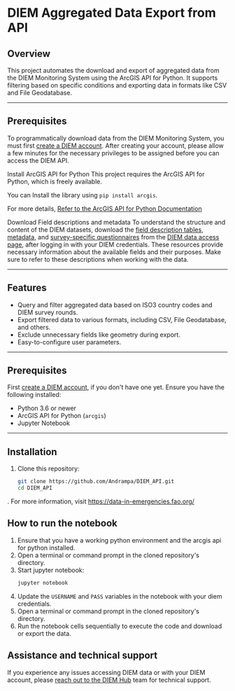 # DIEM Aggregated Data Export from API

## Overview

This project automates the download and export of aggregated data from the DIEM Monitoring System using the ArcGIS API for Python. 
It supports filtering based on specific conditions and exporting data in formats like CSV and File Geodatabase.

---

## Prerequisites
To programmatically download data from the DIEM Monitoring System, you must first [create a DIEM account](https://hqfao.maps.arcgis.com/sharing/rest/oauth2/signup?client_id=aEXLMtXxljlIrgPN&response_type=token&expiration=20160&showSocialLogins=true&locale=en-us&redirect_uri=https%3A%2F%2Fdata-in-emergencies.fao.org%2Ftorii-provider-arcgis%2Fhub-redirect.html). After creating your account, please allow a few minutes for the necessary privileges to be assigned before you can access the DIEM API.

Install ArcGIS API for Python 
This project requires the ArcGIS API for Python, which is freely available. 
 
You can Install the library using `pip install arcgis`.

For more details, [Refer to the ArcGIS API for Python Documentation](https://developers.arcgis.com/python/latest/) 

Download Field descriptions and metadata
To understand the structure and content of the DIEM datasets, download the [field description tables](https://data-in-emergencies.fao.org/documents/04287fcadb994341b0b70d19c8a02035/about), [metadata](https://ago-item-storage.s3.amazonaws.com/01595314154948719aca7325d88c782a/DIEM_aggregated_metadata.pdf?X-Amz-Security-Token=IQoJb3JpZ2luX2VjEPX%2F%2F%2F%2F%2F%2F%2F%2F%2F%2FwEaCXVzLWVhc3QtMSJIMEYCIQDV%2Bl000msMM6U3npAh2f4vubEwqw0Bd9nnujNsdf4%2B3wIhALGwFXnKzhnKhcAu%2FtzD1nzfe694%2FvLmQAN5JQSmcKG9KrwFCI7%2F%2F%2F%2F%2F%2F%2F%2F%2F%2FwEQABoMNjA0NzU4MTAyNjY1IgzFDmcd20Vzkjqf01cqkAXmSo9gAJe51ys%2BmIDUpKdNrw%2BTGxnIk1wQVxalBBLvYd0mTpRdfBLSAQyihWlSZd%2BMINjF1vHF%2B3Vhlsftx4Ucer4Bcm4myJrvugYndMjtdgixbuXc15gv3yJ5ERF6vhLz5OnmgynI0GqXzCqEdjfDneY8qlKLIWhsLBUIl%2FBKTXssrN9pE6FLZY%2B%2BtWCfcJaBdQdIKWmDsK2KIve74Llr%2BkE%2FA%2B1cJuoX5H4nAVttba35T7X0wo87iEmkDTSAMkT9M%2Fpfq8XMzOoNXp%2Bzg6d0mFjRGFjNKvIMlckgbi%2Bjg9H07c%2BfL8gSwYhFPEM4NLlrLrQBFEA1MmH0kP3k4NrafJ2bIOGVgclhv1bJBpnPf5dQPHAI6Mu6hbv0JN7HD2Oen9%2F2lLZMXIrOpVWQ%2B7O8Q9DFd4D6bcGnobi6jSC9ohudT1S27Qm2%2FgGwoZ5TmsgNpAVLLBfVsKdxmDdD3vm4vKZVcyUH7QwxNPyEIWr0vle2FwKhYidsVl7hVY3fA2t3LySvhk8i6rkQUzRy0iZeqyV1S9YbzFDL6KMEglqK65oXgeBXzaroWZafOdVWdQO1MIVSgvwaIAYWGxuFm21zpD%2Fvov1H%2FVdG7Wd2ek3meAzU%2F%2BIbNakzuaVIf8%2FySEjQdal8P5JGwwWQk%2Fzo5wyfm3f91rGpcyZp%2BmK7AJAhhul2fSpXYpTiKiaYI%2BSFck1%2BiV8MCZZD%2BDJz3JuIW%2Biq4z8y4QBDrVh4CIYfA2eG7fgTwTpCHkJoQz4gEsp8M81QGabqVeg3M1LmcmKtNwhSzAEqrm%2FzFmuuj5%2BC%2BWqlKJG9U76dOiFpn0vdxwc0frYM%2FwmTr260%2BVy29gwVphLW9dDLiTdJawNwVNygUXWB3jCJsPe5BjqwAQ6rI4%2F0w3iy2wFPviKD4EmCVGcLFZYAdX2dZ%2BP4WiRactxyEKwJ6GAQTzVnWrwBbhTs5naPy%2Bt9DKJN1gUlmnH28yYH5n61SIyrhA1qto%2FThWU4A3RFVTss03ovV0p29e2DwtyqjmEwLVjlfpsTLPpgVDhlTENH1IZe%2B5HKo0BQdIti%2FECfhusmTxj2eqehGB4O4Qy%2BJBvSODblunV3gzCpiMYAeJI%2FMZIuDX4qDvcM&X-Amz-Algorithm=AWS4-HMAC-SHA256&X-Amz-Date=20241120T132023Z&X-Amz-SignedHeaders=host&X-Amz-Expires=300&X-Amz-Credential=ASIAYZTTEKKEVO3CAXFB%2F20241120%2Fus-east-1%2Fs3%2Faws4_request&X-Amz-Signature=aef2e2e05026eea9f2f042268104b1cd76693d87123b83ba012470faf68744f3), and [survey-specific questionnaires](https://data-in-emergencies.fao.org/search?tags=household%2520survey%2520questionnaire) from the [DIEM data access page](https://data-in-emergencies.fao.org/pages/data/), after logging in with your DIEM credentials. These resources provide necessary information about the available fields and their purposes. Make sure to refer to these descriptions when working with the data.

---

## Features

- Query and filter aggregated data based on ISO3 country codes and DIEM survey rounds.
- Export filtered data to various formats, including CSV, File Geodatabase, and others.
- Exclude unnecessary fields like geometry during export.
- Easy-to-configure user parameters.

---

## Prerequisites

First [create a DIEM account](https://hqfao.maps.arcgis.com/sharing/rest/oauth2/signup?client_id=aEXLMtXxljlIrgPN&response_type=token&expiration=20160&showSocialLogins=true&locale=en-us&redirect_uri=https%3A%2F%2Fdata-in-emergencies.fao.org%2Ftorii-provider-arcgis%2Fhub-redirect.html), if you don't have one yet.
Ensure you have the following installed:

- Python 3.6 or newer
- ArcGIS API for Python (`arcgis`)
- Jupyter Notebook

---

## Installation

1. Clone this repository:
   ```bash
   git clone https://github.com/Andrampa/DIEM_API.git
   cd DIEM_API
. For more information, visit https://data-in-emergencies.fao.org/

## How to run the notebook

1. Ensure that you have a working python environment and the arcgis api for python installed.
2. Open a terminal or command prompt in the cloned repository's directory.
3. Start jupyter notebook:
   ```bash
   jupyter notebook
4. Update the `USERNAME` and `PASS` variables in the notebook with your diem credentials.  
5. Open a terminal or command prompt in the cloned repository's directory.
6. Run the notebook cells sequentially to execute the code and download or export the data.


## Assistance and technical support
If you experience any issues accessing DIEM data or with your DIEM account, please [reach out to the DIEM Hub](https://data-in-emergencies.fao.org/pages/contactus) team for technical support.
